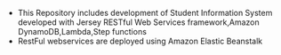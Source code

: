 - This Repository includes development of Student Information System developed with Jersey RESTful Web Services framework,Amazon DynamoDB,Lambda,Step functions
- RestFul webservices are deployed using Amazon Elastic Beanstalk
